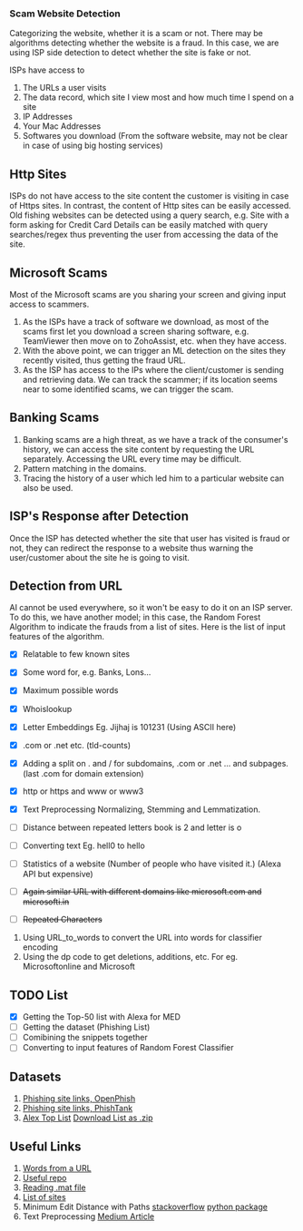 ### Scam Website Detection

Categorizing the website, whether it is a scam or not. There may be algorithms detecting whether the website is a fraud. In this case, we are using ISP side detection to detect whether the site is fake or not.

ISPs have access to
1) The URLs a user visits
2) The data record, which site I view most and how much time I spend on a site
3) IP Addresses
4) Your Mac Addresses
5) Softwares you download (From the software website, may not be clear in case of using big hosting services)

## Http Sites
ISPs do not have access to the site content the customer is visiting in case of Https sites. In contrast, the content of Http sites can be easily accessed. Old fishing websites can be detected using a query search, e.g. Site with a form asking for Credit Card Details can be easily matched with query searches/regex thus preventing the user from accessing the data of the site.

## Microsoft Scams
Most of the Microsoft scams are you sharing your screen and giving input access to scammers.
1) As the ISPs have a track of software we download, as most of the scams first let you download a screen sharing software, e.g. TeamViewer then move on to ZohoAssist, etc. when they have access.
2) With the above point, we can trigger an ML detection on the sites they recently visited, thus getting the fraud URL.
3) As the ISP has access to the IPs where the client/customer is sending and retrieving data. We can track the scammer; if its location seems near to some identified scams, we can trigger the scam. 

## Banking Scams
1) Banking scams are a high threat, as we have a track of the consumer's history, we can access the site content by requesting the URL separately. Accessing the URL every time may be difficult.
2) Pattern matching in the domains.
3) Tracing the history of a user which led him to a particular website can also be used.

## ISP's Response after Detection
Once the ISP has detected whether the site that user has visited is fraud or not, they can redirect the response to a website thus warning the user/customer about the site he is going to visit.


## Detection from URL
AI cannot be used everywhere, so it won't be easy to do it on an ISP server. To do this, we have another model; in this case, the Random Forest Algorithm to indicate the frauds from a list of sites. Here is the list of input features of the algorithm.

- [x] Relatable to few known sites 
- [x] Some word for, e.g. Banks, Lons...
- [x] Maximum possible words
- [x] Whoislookup
- [x] Letter Embeddings Eg. Jijhaj is 101231 (Using ASCII here)
- [x] .com or .net etc. (tld-counts)
- [x] Adding a split on . and / for subdomains, .com or .net ... and subpages. (last .com for domain extension)
- [x] http or https and www or www3
- [x] Text Preprocessing Normalizing, Stemming and Lemmatization.


- [ ] Distance between repeated letters book is 2 and letter is o
- [ ] Converting text Eg. hell0 to hello
- [ ] Statistics of a website (Number of people who have visited it.) (Alexa API but expensive)

- [ ] ~~Again similar URL with different domains like microsoft.com and microsofti.in~~
- [ ] ~~Repeated Characters~~

1) Using URL_to_words to convert the URL into words for classifier encoding
2) Using the dp code to get deletions, additions, etc. For eg. Microsoftonline and Microsoft

## TODO List
- [x] Getting the Top-50 list with Alexa for MED
- [ ] Getting the dataset (Phishing List)
- [ ] Comibining the snippets together
- [ ] Converting to input features of Random Forest Classifier

## Datasets
1) [Phishing site links, OpenPhish](https://openphish.com/feed.txt)
2) [Phishing site links, PhishTank](https://www.phishtank.com/developer_info.php)
3) [Alex Top List](https://gist.github.com/chilts/7229605) [Download List as .zip](http://s3.amazonaws.com/alexa-static/top-1m.csv.zip)

## Useful Links
1) [Words from a URL](https://stackoverflow.com/questions/8870261/how-to-split-text-without-spaces-into-list-of-words)
2) [Useful repo](https://github.com/shramos/Awesome-Cybersecurity-Datasets)
3) [Reading .mat file](https://stackoverflow.com/questions/874461/read-mat-files-in-python)
4) [List of sites](https://lifars.com/wp-content/uploads/2016/11/Sites-with-blocklist-of-malicious-IPs-and-URLs.pdf)
5) Minimum Edit Distance with Paths [stackoverflow](https://stackoverflow.com/questions/10638597/minimum-edit-distance-reconstruction) [python package](https://pypi.org/project/python-Levenshtein/)
6) Text Preprocessing [Medium Article](https://towardsdatascience.com/a-handbook-to-text-preprocessing-890f73fd28f8)